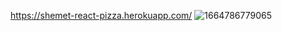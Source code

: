 https://shemet-react-pizza.herokuapp.com/
![1664786779065](https://user-images.githubusercontent.com/85831324/196623695-b141c373-0bf8-43ce-96a2-6c36e0e5bb25.jpg)
